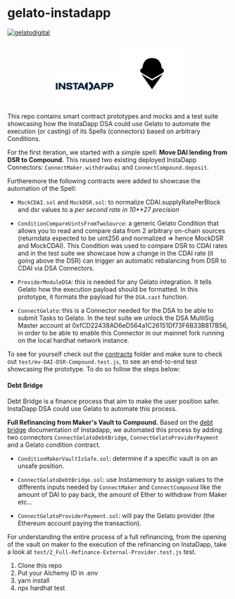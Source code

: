 # gelato-instadapp

[![gelatodigital](https://circleci.com/gh/gelatodigital/gelato-instadapp.svg?style=shield)](https://circleci.com/gh/gelatodigital/gelato-instadapp)

<p  align="center">
<img  src="assets/instadapp_filled.svg"  width="150px"/>
<img  src="assets/Gelato_Black.svg"  width="150px"/></p>

This repo contains smart contract prototypes and mocks and a test suite showcasing how the InstaDapp DSA could use Gelato to automate the execution (or casting) of its Spells (connectors) based on arbitrary Conditions.

For the first iteration, we started with a simple spell:
**Move DAI lending from DSR to Compound.**
This reused two existing deployed InstaDapp Connectors: `ConnectMaker.withdrawDai` and `ConnectCompound.deposit`.

Furtheremore the following contracts were added to showcase the automation of the Spell:

- `MockCDAI.sol` and `MockDSR.sol`: to normalize CDAI.supplyRatePerBlock and dsr values to a _per second rate in 10\*\*27 precision_

- `ConditionCompareUintsFromTwoSource`: a generic Gelato Condition that allows you to read and compare data from 2 arbitrary on-chain sources (returndata expected to be uint256 and normalized => hence MockDSR and MockCDAI). This Condition was used to compare DSR to CDAI rates and in the test suite we showcase how a change in the CDAI rate (it going above the DSR) can trigger an automatic rebalancing from DSR to CDAI via DSA Connectors.

- `ProviderModuleDSA`: this is needed for any Gelato integration. It tells Gelato how the execution payload should be formatted. In this prototype, it formats the payload for the `DSA.cast` function.

- `ConnectGelato`: this is a Connector needed for the DSA to be able to submit Tasks to Gelato. In the test suite we unlock the DSA MultiSig Master account at 0xfCD22438AD6eD564a1C26151Df73F6B33B817B56, in order to be able to enable this Connector in our mainnet fork running on the local hardhat network instance.

To see for yourself check out the [contracts](./contracts) folder and make sure to check out `test/mv-DAI-DSR-Compound.test.js`, to see an end-to-end test showcasing the prototype. To do so follow the steps below:

#### Debt Bridge

Debt Bridge is a finance process that aim to make the user position safer. InstaDapp DSA could use Gelato to automate this process.

**Full Refinancing from Maker's Vault to Compound.**
Based on the [debt bridge](https://docs.instadapp.io/usecases/debt-bridge/) documentation of Instadapp, we automated this process by adding two connectors `ConnectGelatoDebtBridge`, `ConnectGelatoProviderPayment` and a Gelato condition contract.

- `ConditionMakerVaultIsSafe.sol`: determine if a specific vault is on an unsafe position.

- `ConnectGelatoDebtBridge.sol`: use Instamemory to assign values to the differents inputs needed by `ConnectMaker` and `ConnectCompound` like the amount of DAI to pay back, the amount of Ether to withdraw from Maker etc...

- `ConnectGelatoProviderPayment.sol`: will pay the Gelato provider (the Ethereum account paying the transaction).

For understanding the entire process of a full refinancing, from the opening of the vault on maker to the execution of the refinancing on InstaDapp, take a look at `test/2_Full-Refinance-External-Provider.test.js` test.

1. Clone this repo
2. Put your Alchemy ID in .env
3. yarn install
4. npx hardhat test
